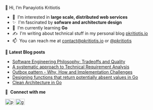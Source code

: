 👋 Hi, I’m Panayiotis Kritiotis
- :monocle_face: &nbsp;I’m interested in **large scale, distributed web services**
- ✨ &nbsp;I'm fascinated by **sofware and architecture design**
- 🌱 &nbsp;I’m currently learning **Go**
- :writing_hand:&nbsp;&nbsp;I'm writing about technical stuff in my personal blog [pkritiotis.io](https://pkritiotis.io)
- 📫 &nbsp;You can reach me at contact@pkritiotis.io or [@pkritiotis](https://twitter.com/pkritiotis)


:page_facing_up:&nbsp;**Latest Blog posts**<br>
<!-- BLOG-POST-LIST:START -->
- [Software Engineering Philosophy: Tradeoffs and Quality](http://pkritiotis.io/software-engineering-philosophy-tradeoffs-quality/)
- [A systematic approach to Technical Requirement Analysis](http://pkritiotis.io/technical-requirement-analysis-systematic-approach/)
- [Outbox pattern - Why, How and Implementation Challenges](http://pkritiotis.io/outbox-pattern-implementation-challenges/)
- [Designing functions that return potentially absent values in Go](http://pkritiotis.io/go-design-functions-returning-absent-values/)
- [Clean Architecture in Go](http://pkritiotis.io/clean-architecture-in-golang/)
<!-- BLOG-POST-LIST:END -->


🔗 &nbsp;**Connect with me**
<p align="left">
<a href="https://twitter.com/pkritiotis" target="blank"><img align="center" src="https://raw.githubusercontent.com/rahuldkjain/github-profile-readme-generator/master/src/images/icons/Social/twitter.svg" alt="pkritiotis" height="20" width="30" /></a>
<a href="https://linkedin.com/in/pkritiotis" target="blank"><img align="center" src="https://raw.githubusercontent.com/rahuldkjain/github-profile-readme-generator/master/src/images/icons/Social/linked-in-alt.svg" alt="gautamkrishnar" height="20" width="30" /></a>

<!---
pkritiotis/pkritiotis is a ✨ special ✨ repository because its `README.md` (this file) appears on your GitHub profile.
You can click the Preview link to take a look at your changes.
--->
